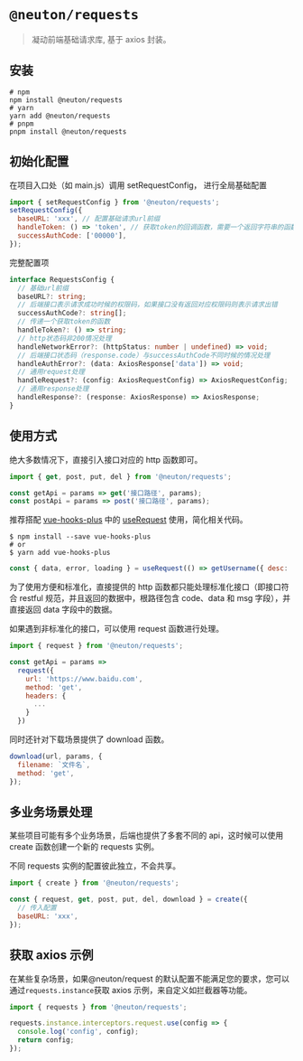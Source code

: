 # `@neuton/requests`

> 凝动前端基础请求库, 基于 axios 封装。

## 安装

```
# npm
npm install @neuton/requests
# yarn
yarn add @neuton/requests
# pnpm
pnpm install @neuton/requests

```

## 初始化配置

在项目入口处（如 main.js）调用 setRequestConfig， 进行全局基础配置

```javascript
import { setRequestConfig } from '@neuton/requests';
setRequestConfig({
  baseURL: 'xxx', // 配置基础请求url前缀
  handleToken: () => 'token', // 获取token的回调函数，需要一个返回字符串的函数
  successAuthCode: ['00000'],
});
```

完整配置项

```typescript
interface RequestsConfig {
  // 基础url前缀
  baseURL?: string;
  // 后端接口表示请求成功时候的权限码，如果接口没有返回对应权限码则表示请求出错
  successAuthCode?: string[];
  // 传递一个获取token的函数
  handleToken?: () => string;
  // http状态码非200情况处理
  handleNetworkError?: (httpStatus: number | undefined) => void;
  // 后端接口状态码（response.code）与successAuthCode不同时候的情况处理
  handleAuthError?: (data: AxiosResponse['data']) => void;
  // 通用request处理
  handleRequest?: (config: AxiosRequestConfig) => AxiosRequestConfig;
  // 通用response处理
  handleResponse?: (response: AxiosResponse) => AxiosResponse;
}
```

## 使用方式

绝大多数情况下，直接引入接口对应的 http 函数即可。

```javascript
import { get, post, put, del } from '@neuton/requests';

const getApi = params => get('接口路径', params);
const postApi = params => post('接口路径', params);
```

推荐搭配 [vue-hooks-plus](https://inhiblab-core.gitee.io/docs/hooks/guide/) 中的 [useRequest](https://inhiblab-core.gitee.io/docs/hooks/useRequest/) 使用，简化相关代码。

```
$ npm install --save vue-hooks-plus
# or
$ yarn add vue-hooks-plus
```

```javascript
const { data, error, loading } = useRequest(() => getUsername({ desc: 'good' }));
```

为了使用方便和标准化，直接提供的 http 函数都只能处理标准化接口（即接口符合 restful 规范，并且返回的数据中，根路径包含 code、data 和 msg 字段），并直接返回 data 字段中的数据。

如果遇到非标准化的接口，可以使用 request 函数进行处理。

```javascript
import { request } from '@neuton/requests';

const getApi = params =>
  request({
    url: 'https://www.baidu.com',
    method: 'get',
    headers: {
      ...
    }
  })
```

同时还针对下载场景提供了 download 函数。

```javascript
download(url, params, {
  filename: `文件名`,
  method: 'get',
});
```

## 多业务场景处理

某些项目可能有多个业务场景，后端也提供了多套不同的 api，这时候可以使用 create 函数创建一个新的 requests 实例。

不同 requests 实例的配置彼此独立，不会共享。

```javascript
import { create } from '@neuton/requests';

const { request, get, post, put, del, download } = create({
  // 传入配置
  baseURL: 'xxx',
});
```

## 获取 axios 示例

在某些复杂场景，如果@neuton/request 的默认配置不能满足您的要求，您可以通过`requests.instance`获取 axios 示例，来自定义如拦截器等功能。

```javascript
import { requests } from '@neuton/requests';

requests.instance.interceptors.request.use(config => {
  console.log('config', config);
  return config;
});
```
